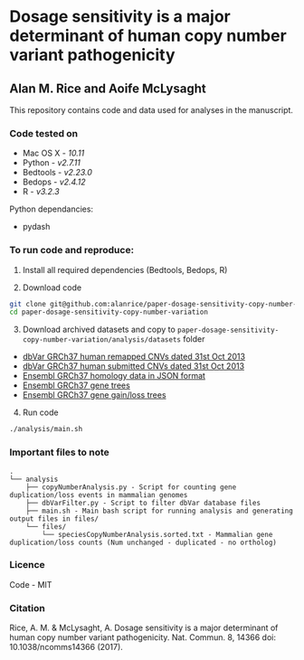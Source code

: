 # Dosage sensitivity is a major determinant of human copy number variant pathogenicity

## Alan M. Rice and Aoife McLysaght

This repository contains code and data used for analyses in the manuscript.

### Code tested on

* Mac OS X - *10.11*
* Python - *v2.7.11*
* Bedtools - *v2.23.0*
* Bedops - *v2.4.12*
* R - *v3.2.3*

Python dependancies:
* pydash

### To run code and reproduce:

1. Install all required dependencies (Bedtools, Bedops, R)

2. Download code

  ```sh
  git clone git@github.com:alanrice/paper-dosage-sensitivity-copy-number-variation.git
  cd paper-dosage-sensitivity-copy-number-variation
  ```

3. Download archived datasets and copy to ```paper-dosage-sensitivity-copy-number-variation/analysis/datasets``` folder

  * [dbVar GRCh37 human remapped CNVs dated 31st Oct 2013](https://drive.google.com/open?id=0B856ApoNIDDPb09DMi14cnBtSkE)
  * [dbVar GRCh37 human submitted CNVs dated 31st Oct 2013](https://drive.google.com/open?id=0B856ApoNIDDPUF9HN1poa1hZbTQ)
  * [Ensembl GRCh37 homology data in JSON format](https://drive.google.com/open?id=0B856ApoNIDDPNFhoX01YU2N1d1E)
  * [Ensembl GRCh37 gene trees](https://drive.google.com/open?id=0B856ApoNIDDPeE4yVHc4c3NXQWs)
  * [Ensembl GRCh37 gene gain/loss trees](https://drive.google.com/open?id=0B856ApoNIDDPLTN3a2x0RDFZUnM)

4. Run code

  ```sh
  ./analysis/main.sh
  ```

### Important files to note

```
.
└── analysis
    ├── copyNumberAnalysis.py - Script for counting gene duplication/loss events in mammalian genomes
    ├── dbVarFilter.py - Script to filter dbVar database files
    ├── main.sh - Main bash script for running analysis and generating output files in files/
    └── files/
        └── speciesCopyNumberAnalysis.sorted.txt - Mammalian gene duplication/loss counts (Num unchanged - duplicated - no ortholog)
```

### Licence

Code - MIT

### Citation

Rice, A. M. & McLysaght, A. Dosage sensitivity is a major determinant of human copy number variant pathogenicity. Nat. Commun. 8, 14366 doi: 10.1038/ncomms14366 (2017).
